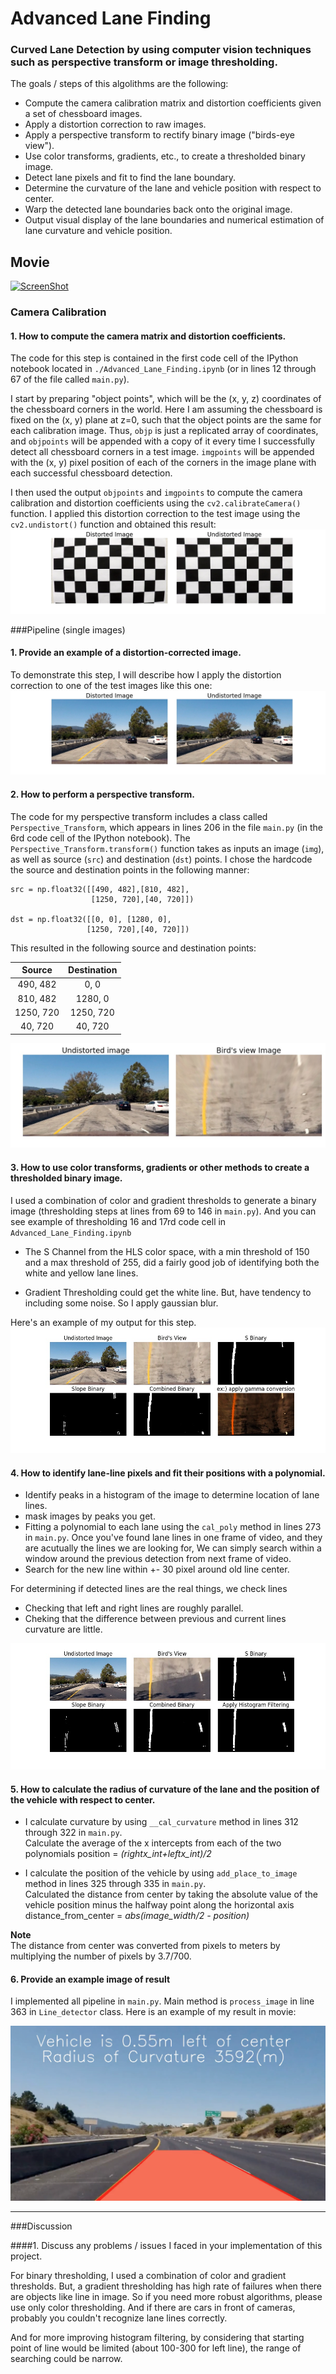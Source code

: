 # Advanced Lane Finding
### Curved Lane Detection by using computer vision techniques such as perspective transform or image thresholding.

The goals / steps of this algolithms are the following:

* Compute the camera calibration matrix and distortion coefficients given a set of chessboard images.
* Apply a distortion correction to raw images.
* Apply a perspective transform to rectify binary image ("birds-eye view").
* Use color transforms, gradients, etc., to create a thresholded binary image.
* Detect lane pixels and fit to find the lane boundary.
* Determine the curvature of the lane and vehicle position with respect to center.
* Warp the detected lane boundaries back onto the original image.
* Output visual display of the lane boundaries and numerical estimation of lane curvature and vehicle position.

## Movie
[![ScreenShot](http://img.youtube.com/vi/f9wI35tasjw/0.jpg)](https://www.youtube.com/watch?v=f9wI35tasjw)

[//]: # (Image References)

[image1]: ./output_images/calibration1.jpg "Undistorted"
[image2]: ./output_images/calibration2.jpg "Road Transformed"
[image3]: ./output_images/bird_view.jpg "Bird View Image"
[image4]: ./output_images/thresholding.jpg "Thresholding"
[image5]: ./output_images/histogram_filtering.jpg "Fit Visual"
[image6]: ./output_images/result.jpg "Output"

### Camera Calibration

#### 1. How to compute the camera matrix and distortion coefficients.

The code for this step is contained in the first code cell of the IPython notebook located in `./Advanced_Lane_Finding.ipynb` (or in lines 12 through 67 of the file called `main.py`).  

I start by preparing "object points", which will be the (x, y, z) coordinates of the chessboard corners in the world. Here I am assuming the chessboard is fixed on the (x, y) plane at z=0, such that the object points are the same for each calibration image.  Thus, `objp` is just a replicated array of coordinates, and `objpoints` will be appended with a copy of it every time I successfully detect all chessboard corners in a test image.  `imgpoints` will be appended with the (x, y) pixel position of each of the corners in the image plane with each successful chessboard detection.  

I then used the output `objpoints` and `imgpoints` to compute the camera calibration and distortion coefficients using the `cv2.calibrateCamera()` function.  I applied this distortion correction to the test image using the `cv2.undistort()` function and obtained this result:
![alt text][image1]

###Pipeline (single images)

#### 1. Provide an example of a distortion-corrected image.
To demonstrate this step, I will describe how I apply the distortion correction to one of the test images like this one:
![alt text][image2]


#### 2. How to perform a perspective transform.

The code for my perspective transform includes a class called `Perspective_Transform`, which appears in lines 206 in the file `main.py` (in the 6rd code cell of the IPython notebook).  The `Perspective_Transform.transform()` function takes as inputs an image (`img`), as well as source (`src`) and destination (`dst`) points.  I chose the hardcode the source and destination points in the following manner:

```
src = np.float32([[490, 482],[810, 482],
                  [1250, 720],[40, 720]])

dst = np.float32([[0, 0], [1280, 0],
                 [1250, 720],[40, 720]])

```
This resulted in the following source and destination points:

| Source        | Destination   |
|:-------------:|:-------------:|
| 490, 482      | 0, 0        |
| 810, 482      | 1280, 0      |
| 1250, 720     | 1250, 720      |
| 40, 720      | 40, 720        |

![alt text][image3]

#### 3. How to use color transforms, gradients or other methods to create a thresholded binary image.
I used a combination of color and gradient thresholds to generate a binary image (thresholding steps at lines from 69 to 146 in `main.py`).
And you can see example of thresholding 16 and 17rd code cell in `Advanced_Lane_Finding.ipynb`

- The S Channel from the HLS color space, with a min threshold of 150 and a max threshold of 255, did a fairly good job of identifying both the white and yellow lane lines.

- Gradient Thresholding could get the white line. But, have tendency to including some noise. So I apply gaussian blur.

Here's an example of my output for this step.
![alt text][image4]

#### 4. How to identify lane-line pixels and fit their positions with a polynomial.
- Identify peaks in a histogram of the image to determine location of lane lines.  
- mask images by peaks you get.
- Fitting a polynomial to each lane using the `cal_poly` method in lines 273 in `main.py`.
Once you've found lane lines in one frame of video, and they are acutually the lines we are looking for, We can simply search within a window around the previous detection from next frame of video.  
- Search for the new line within +- 30 pixel around old line center.

For determining if detected lines are the real things, we check lines
- Checking that left and right lines are roughly parallel.
- Cheking that the difference between previous and current lines curvature are little. 

![alt text][image5]

#### 5. How to calculate the radius of curvature of the lane and the position of the vehicle with respect to center.

- I calculate curvature by using `__cal_curvature` method in lines 312 through 322 in `main.py`.   
Calculate the average of the x intercepts from each of the two polynomials position = *(rightx_int+leftx_int)/2*

- I calculate the position of the vehicle by using `add_place_to_image` method in lines 325 through 335 in `main.py`.  
Calculated the distance from center by taking the absolute value of the vehicle position minus the halfway point along the horizontal axis distance_from_center = *abs(image_width/2 - position)*

**Note**  
The distance from center was converted from pixels to meters by multiplying the number of pixels by 3.7/700.

#### 6. Provide an example image of result

I implemented all pipeline in `main.py`. Main method is `process_image` in line 363 in `Line_detector` class. Here is an example of my result in movie:

![alt text][image6]

---

###Discussion

####1. Discuss any problems / issues I faced in your implementation of this project.

For binary thresholding, I used a combination of color and gradient thresholds. But, a gradient thresholding has high rate of failures when there are objects like line in image. So if you need more robust algorithms, please use only color thresholding. And if there are cars in front of cameras, probably you couldn't recognize lane lines correctly.

And for more improving histogram filtering, by considering that starting point of line would be limited (about 100-300 for left line), the range of searching could be narrow.  

